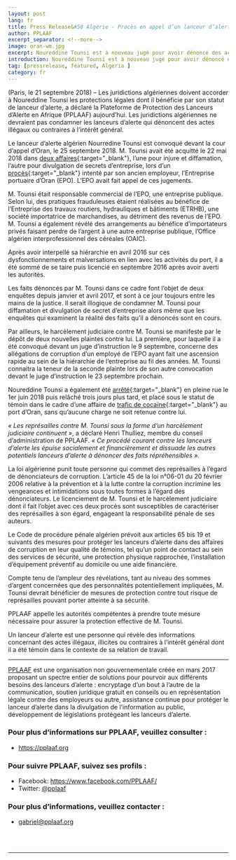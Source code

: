 ```yaml
---
layout: post
lang: fr
title: Press Release&#58 Algérie - Procès en appel d’un lanceur d’alerte
author: PPLAAF
excerpt_separator: <!--more-->
image: oran-wm.jpg
excerpt: Noureddine Tounsi est à nouveau jugé pour avoir dénoncé des actes de corruption.
introduction: Noureddine Tounsi est à nouveau jugé pour avoir dénoncé des actes de corruption.
tag: [pressrelease, featured, Algeria ]
category: fr
---
```



(Paris, le 21 septembre 2018) – Les juridictions algériennes doivent accorder à Noureddine Tounsi les protections légales dont il bénéficie par son statut de lanceur d’alerte, a déclaré la Plateforme de Protection des Lanceurs d’Alerte en Afrique (PPLAAF) aujourd’hui. Les juridictions algériennes ne devraient pas condamner les lanceurs d’alerte qui dénoncent des actes illégaux ou contraires à l’intérêt général.

Le lanceur d’alerte algérien Nourredine Tounsi est convoqué devant la cour d’appel d’Oran, le 25 septembre 2018. M. Tounsi avait été acquitté le 22 mai 2018 dans [deux affaires](https://pplaaf.org/fr/2018/02/01/algerie-lanceurs-dalerte.html){:target="_blank"}, l’une pour injure et diffamation, l’autre pour divulgation de secrets d’entreprise, lors d’un [procès](https://pplaaf.org/fr/2018/04/09/algerie-debut-proces-lanceur.html){:target="_blank"} intenté par son ancien employeur, l’Entreprise portuaire d’Oran (EPO). L’EPO avait fait appel de ces jugements.

M. Tounsi était responsable commercial de l’EPO, une entreprise publique. Selon lui, des pratiques frauduleuses étaient réalisées au bénéfice de l’Entreprise des travaux routiers, hydrauliques et bâtiments (ETRHB), une société importatrice de marchandises, au détriment des revenus de l’EPO. M. Tounsi a également révélé des arrangements au bénéfice d’importateurs privés faisant perdre de l’argent à une autre entreprise publique, l’Office algérien interprofessionnel des céréales (OAIC).

Après avoir interpellé sa hiérarchie en avril 2016 sur ces dysfonctionnements et malversations en lien avec les activités du port, il a été sommé de se taire puis licencié en septembre 2016 après avoir averti les autorités. 

Les faits dénoncés par M. Tounsi dans ce cadre font l’objet de deux enquêtes depuis janvier et avril 2017, et sont à ce jour toujours entre les mains de la justice. Il serait illogique de condamner M. Tounsi pour diffamation et divulgation de secret d’entreprise alors même que les enquêtes qui examinent la réalité des faits qu’il a dénoncés sont en cours.

Par ailleurs, le harcèlement judiciaire contre M. Tounsi se manifeste par le dépôt de deux nouvelles plaintes contre lui. La première, pour laquelle il a été convoqué devant un juge d’instruction le 9 septembre, concerne des allégations de corruption d’un employé de l’EPO ayant fait une ascension rapide au sein de la hiérarchie de l’entreprise au fil des années. M. Tounsi connaitra la teneur de la seconde plainte lors de son autre convocation devant le juge d’instruction le 23 septembre prochain. 

Noureddine Tounsi a également été [arrêté](https://pplaaf.org/fr/2018/06/02/algerie-arrestations-lanceur-etjournaliste.html){:target="_blank"} en pleine rue le 1er juin 2018 puis relâché trois jours plus tard, et placé sous le statut de témoin dans le cadre d’une affaire de [trafic de cocaïne](http://www.rfi.fr/afrique/20180603-algerie-arrestation-journaliste-said-boudour-lanceur-alerte-noureddine-tounsi){:target="_blank"} au port d’Oran, sans qu’aucune charge ne soit retenue contre lui. 

_« Les représailles contre M. Tounsi sous la forme d’un harcèlement judiciaire continuent »_, a déclaré Henri Thulliez, membre du conseil d’administration de PPLAAF. _« Ce procédé courant contre les lanceurs d’alerte les épuise socialement et financièrement et dissuade les autres potentiels lanceurs d’alerte à dénoncer des faits répréhensibles »._

La loi algérienne punit toute personne qui commet des représailles à l’égard de dénonciateurs de corruption. L’article 45 de la loi n°06-01 du 20 février 2006 relative à la prévention et à la lutte contre la corruption incrimine les vengeances et intimidations sous toutes formes à l’égard des dénonciateurs. Le licenciement de M. Tounsi et le harcèlement judiciaire dont il fait l’objet avec ces deux procès sont susceptibles de caractériser des représailles à son égard, engageant la responsabilité pénale de ses auteurs.  

Le Code de procédure pénale algérien prévoit aux articles 65 bis 19 et suivants des mesures pour protéger les lanceurs d’alerte dans des affaires de corruption en leur qualité de témoins, tel qu’un point de contact au sein des services de sécurité, une protection physique rapprochée, l’installation d’équipement préventif au domicile ou une aide financière.

Compte tenu de l’ampleur des révélations, tant au niveau des sommes d’argent concernées que des personnalités potentiellement impliquées, M. Tounsi devrait bénéficier de mesures de protection contre tout risque de représailles pouvant porter atteinte à sa sécurité. 

PPLAAF appelle les autorités compétentes à prendre toute mesure nécessaire pour assurer la protection effective de M. Tounsi. 

Un lanceur d’alerte est une personne qui révèle des informations concernant des actes illégaux, illicites ou contraires à l’intérêt général dont il a été témoin dans le contexte de sa relation de travail.


-----

[PPLAAF](https://pplaaf.org/fr) est une organisation non gouvernementale créée en mars 2017 proposant un spectre entier de solutions pour pourvoir aux différents besoins des lanceurs d’alerte : encryptage d’un bout à l’autre de la communication, soutien juridique gratuit en conseils ou en représentation légale contre des employeurs ou autre, assistance continue pour protéger le lanceur d’alerte dans la divulgation de l’information au public, développement de législations protégeant les lanceurs d’alerte.





### Pour plus d’informations sur PPLAAF, veuillez consulter :
- <https://pplaaf.org>

### Pour suivre PPLAAF, suivez ses profils :
- Facebook: <https://www.facebook.com/PPLAAF/>
- Twitter: [@pplaaf](https://twitter.com/pplaaf)

### Pour plus d’informations, veuillez contacter :
- [gabriel@pplaaf.org ](mailto:gabriel@pplaaf.org ) 


<br>
<br>

----------------------
